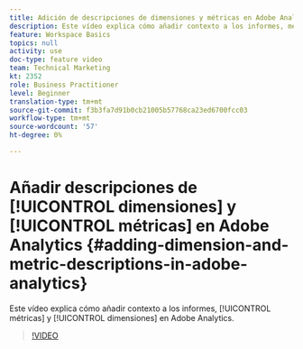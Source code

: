 ```yaml
---
title: Adición de descripciones de dimensiones y métricas en Adobe Analytics
description: Este vídeo explica cómo añadir contexto a los informes, métricas y dimensiones en Adobe Analytics.
feature: Workspace Basics
topics: null
activity: use
doc-type: feature video
team: Technical Marketing
kt: 2352
role: Business Practitioner
level: Beginner
translation-type: tm+mt
source-git-commit: f3b3fa7d91b0cb21005b57768ca23ed6700fcc03
workflow-type: tm+mt
source-wordcount: '57'
ht-degree: 0%

---
```



# Añadir descripciones de [!UICONTROL dimensiones] y [!UICONTROL métricas] en Adobe Analytics {#adding-dimension-and-metric-descriptions-in-adobe-analytics}

Este vídeo explica cómo añadir contexto a los informes, [!UICONTROL métricas] y [!UICONTROL dimensiones] en Adobe Analytics.

>[!VIDEO](https://video.tv.adobe.com/v/25453/?quality=12)
